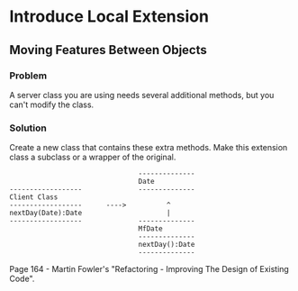 # Introduce Local Extension

## Moving Features Between Objects 

### Problem
A server class you are using needs several additional methods, but you can't modify the class.

### Solution
Create a new class that contains these extra methods. Make this extension class a subclass or a wrapper of the original.

                                    --------------
                                    Date
    ------------------              --------------
    Client Class
    ------------------      ---->          ^
    nextDay(Date):Date                     |
    ------------------              --------------
                                    MfDate
                                    --------------
                                    nextDay():Date
                                    --------------

Page 164 - Martin Fowler's "Refactoring - Improving The Design of Existing Code".